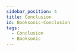 ```yaml
---
sidebar_position: 4
title: Conclusion
id: Booksonic-Conclusion
tags:
  - Conclusion
  - Booksonic
---
```

